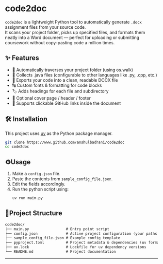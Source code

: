 # code2doc

`code2doc` is a lightweight Python tool to automatically generate `.docx` assignment files from your source code.\
It scans your project folder, picks up specified files, and formats them neatly into a Word document — perfect for uploading or submitting coursework without copy-pasting code a million times.

## ✨ Features
- 🚀 Automatically traverses your project folder (using os.walk)
- 📂 Collects .java files (configurable to other languages like .py, .cpp, etc.)
- 📝 Exports your code into a clean, readable DOCX file
- 🔠 Custom fonts & formatting for code blocks
- 🏷️ Adds headings for each file and subdirectory
- 📌 Optional cover page / header / footer
- 🔗 Supports clickable GitHub links inside the document

<!-- 
## Usage

```bash
code2doc generate --input ./src --output ./docs
```

### Options

- `--input`: Path to your source code directory
- `--output`: Output directory for generated docs
- `--format`: Output format (`markdown`, `html`, `pdf`) -->

<!-- ## Example

```bash
code2doc generate --input ./my_project --output ./my_project_docs --format html
``` -->

## 🛠️ Installation

This project uses [uv](https://docs.astral.sh/uv/getting-started/installation/) as the Python package manager.

```bash
git clone https://www.github.com/anshulbadhani/code2doc
cd code2doc
```

## ⚙️Usage
1. Make a `config.json` file.
2. Paste the contents from `sample_config_file.json`.
3. Edit the fields accordingly.
4. Run the python script using:
    ```bash
    uv run main.py
    ```

## 📁Project Structure
```txt
code2doc/
├── main.py                 # Entry point script
├── config.json             # Active project configuration (your paths & extensions)
├── sample_config_file.json # Example config template
├── pyproject.toml          # Project metadata & dependencies (uv format)
├── uv.lock                 # Lockfile for uv dependency versions
└── README.md               # Project documentation

```

---
